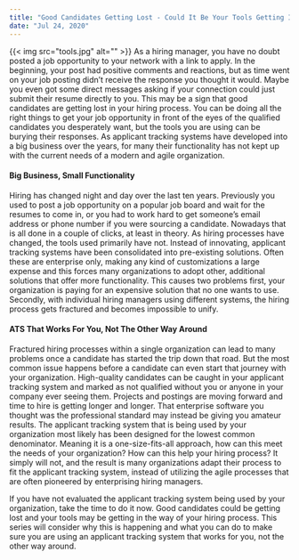 ```yaml
---
title: "Good Candidates Getting Lost - Could It Be Your Tools Getting In The Way?"
date: "Jul 24, 2020"
---
```

{{< img src="tools.jpg" alt="" >}}
As a hiring manager, you have no doubt posted a job opportunity to your network with a link to apply.  In the beginning, your post had positive comments and reactions, but as time went on your job posting didn’t receive the response you thought it would.  Maybe you even got some direct messages asking if your connection could just submit their resume directly to you.  This may be a sign that good candidates are getting lost in your hiring process.  You can be doing all the right things to get your job opportunity in front of the eyes of the qualified candidates you desperately want, but the tools you are using can be burying their responses.  As applicant tracking systems have developed into a big business over the years, for many their functionality has not kept up with the current needs of a modern and agile organization.

#### Big Business, Small Functionality
Hiring has changed night and day over the last ten years.  Previously you used to post a job opportunity on a popular job board and wait for the resumes to come in, or you had to work hard to get someone’s email address or phone number if you were sourcing a candidate.  Nowadays that is all done in a couple of clicks, at least in theory.  As hiring processes have changed, the tools used primarily have not.  Instead of innovating, applicant tracking systems have been consolidated into pre-existing solutions.  Often these are enterprise only, making any kind of customizations a large expense and this forces many organizations to adopt other, additional solutions that offer more functionality.  This causes two problems first, your organization is paying for an expensive solution that no one wants to use.  Secondly, with individual hiring managers using different systems, the hiring process gets fractured and becomes impossible to unify. 

#### ATS That Works For You, Not The Other Way Around
Fractured hiring processes within a single organization can lead to many problems once a candidate has started the trip down that road.  But the most common issue happens before a candidate can even start that journey with your organization.  High-quality candidates can be caught in your applicant tracking system and marked as not qualified without you or anyone in your company ever seeing them.  Projects and postings are moving forward and time to hire is getting longer and longer.  That enterprise software you thought was the professional standard may instead be giving you amateur results.  The applicant tracking system that is being used by your organization most likely has been designed for the lowest common denominator.  Meaning it is a one-size-fits-all approach, how can this meet the needs of your organization?  How can this help your hiring process?  It simply will not, and the result is many organizations adapt their process to fit the applicant tracking system, instead of utilizing the agile processes that are often pioneered by enterprising hiring managers.

If you have not evaluated the applicant tracking system being used by your organization, take the time to do it now.  Good candidates could be getting lost and your tools may be getting in the way of your hiring process.  This series will consider why this is happening and what you can do to make sure you are using an applicant tracking system that works for you, not the other way around.  

